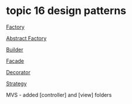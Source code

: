 # topic 16 design patterns

[Factory]()

[Abstract Factory]()

[Builder]()

[Facade]()

[Decorator]()

[Strategy]()

MVS - added [controller] and [view] folders


